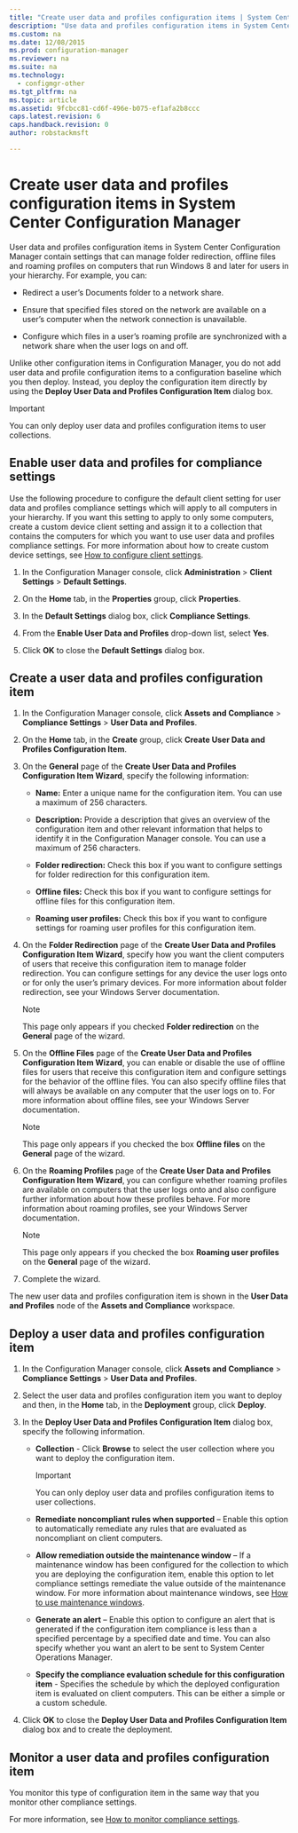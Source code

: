 ```yaml
---
title: "Create user data and profiles configuration items | System Center Configuration Manager"
description: "Use data and profiles configuration items in System Center Configuration Manager to manage folder redirection, offline files, and roaming profiles."
ms.custom: na
ms.date: 12/08/2015
ms.prod: configuration-manager
ms.reviewer: na
ms.suite: na
ms.technology:
  - configmgr-other
ms.tgt_pltfrm: na
ms.topic: article
ms.assetid: 9fcbcc81-cd6f-496e-b075-ef1afa2b8ccc
caps.latest.revision: 6
caps.handback.revision: 0
author: robstackmsft

---
```


# Create user data and profiles configuration items in System Center Configuration Manager
User data and profiles configuration items in System Center Configuration Manager contain settings that can manage folder redirection, offline files and roaming profiles on computers that run Windows 8 and later for users in your hierarchy. For example, you can:  

-   Redirect a user’s Documents folder to a network share.  

-   Ensure that specified files stored on the network are available on a user’s computer when the network connection is unavailable.  

-   Configure which files in a user’s roaming profile are synchronized with a network share when the user logs on and off.  

 Unlike other configuration items in Configuration Manager, you do not add user data and profile configuration items to a configuration baseline which you then deploy. Instead, you deploy the configuration item directly by using the **Deploy User Data and Profiles Configuration Item** dialog box.  

> [!IMPORTANT]  
>  You can only deploy user data and profiles configuration items to user collections.  

## Enable user data and profiles for compliance settings  
 Use the following procedure to configure the default client setting for user data and profiles compliance settings which will apply to all computers in your hierarchy. If you want this setting to apply to only some computers, create a custom device client setting and assign it to a collection that contains the computers for which you want to use user data and profiles compliance settings. For more information about how to create custom device settings, see [How to configure client settings](../../core/clients/deploy/configure-client-settings.md).  

1.  In the Configuration Manager console, click **Administration** > **Client Settings** > **Default Settings**.  

4.  On the **Home** tab, in the **Properties** group, click **Properties**.  

5.  In the **Default Settings** dialog box, click **Compliance Settings**.  

6.  From the **Enable User Data and Profiles** drop-down list, select **Yes**.  

7.  Click **OK** to close the **Default Settings** dialog box.  

## Create a user data and profiles configuration item  

1.  In the Configuration Manager console, click **Assets and Compliance** > **Compliance Settings** > **User Data and Profiles**.  

3.  On the **Home** tab, in the **Create** group, click **Create User Data and Profiles Configuration Item**.  

4.  On the **General** page of the **Create User Data and Profiles Configuration Item Wizard**, specify the following information:  

    -   **Name:** Enter a unique name for the configuration item. You can use a maximum of 256 characters.  

    -   **Description:** Provide a description that gives an overview of the configuration item and other relevant information that helps to identify it in the Configuration Manager console. You can use a maximum of 256 characters.  

    -   **Folder redirection:** Check this box if you want to configure settings for folder redirection for this configuration item.  

    -   **Offline files:** Check this box if you want to configure settings for offline files for this configuration item.  

    -   **Roaming user profiles:** Check this box if you want to configure settings for roaming user profiles for this configuration item.  

5.  On the **Folder Redirection** page of the **Create User Data and Profiles Configuration Item Wizard**, specify how you want the client computers of users that receive this configuration item to manage folder redirection. You can configure settings for any device the user logs onto or for only the user’s primary devices. For more information about folder redirection, see your Windows Server documentation.  

    > [!NOTE]  
    >  This page only appears if you checked **Folder redirection** on the **General** page of the wizard.  

6.  On the **Offline Files** page of the **Create User Data and Profiles Configuration Item Wizard**, you can enable or disable the use of offline files for users that receive this configuration item and configure settings for the behavior of the offline files. You can also specify offline files that will always be available on any computer that the user logs on to. For more information about offline files, see your Windows Server documentation.  

    > [!NOTE]  
    >  This page only appears if you checked the box **Offline files** on the **General** page of the wizard.  

7.  On the **Roaming Profiles** page of the **Create User Data and Profiles Configuration Item Wizard**, you can configure whether roaming profiles are available on computers that the user logs onto and also configure further information about how these profiles behave. For more information about roaming profiles, see your Windows Server documentation.  

    > [!NOTE]  
    >  This page only appears if you checked the box **Roaming user profiles** on the **General** page of the wizard.  

8.  Complete the wizard.  

 The new user data and profiles configuration item is shown in the **User Data and Profiles** node of the **Assets and Compliance** workspace.  

## Deploy a user data and profiles configuration item  

1.  In the Configuration Manager console, click **Assets and Compliance** > **Compliance Settings** > **User Data and Profiles**.  

3.  Select the user data and profiles configuration item you want to deploy and then, in the **Home** tab, in the **Deployment** group, click **Deploy**.  

4.  In the **Deploy User Data and Profiles Configuration Item** dialog box, specify the following information.  

    -   **Collection** - Click **Browse** to select the user collection where you want to deploy the configuration item.  

        > [!IMPORTANT]  
        >  You can only deploy user data and profiles configuration items to user collections.  

    -   **Remediate noncompliant rules when supported** – Enable this option to automatically remediate any rules that are evaluated as noncompliant on client computers.  

    -   **Allow remediation outside the maintenance window** – If a maintenance window has been configured for the collection to which you are deploying the configuration item, enable this option to let compliance settings remediate the value outside of the maintenance window. For more information about maintenance windows, see [How to use maintenance windows](../../core/clients/manage/collections/use-maintenance-windows.md).  

    -   **Generate an alert** – Enable this option to configure an alert that is generated if the configuration item compliance is less than a specified percentage by a specified date and time. You can also specify whether you want an alert to be sent to System Center Operations Manager.  

    -   **Specify the compliance evaluation schedule for this configuration item** -  Specifies the schedule by which the deployed configuration item is evaluated on client computers. This can be either a simple or a custom schedule.  

5.  Click **OK** to close the **Deploy User Data and Profiles Configuration Item** dialog box and to create the deployment.  

## Monitor a user data and profiles configuration item  
 You monitor this type of configuration item in the same way that you monitor other compliance settings.  

 For more information, see [How to monitor compliance settings](../../compliance/deploy-use/monitor-compliance-settings.md).  
